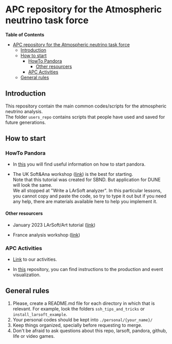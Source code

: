 # APC repository for the Atmospheric neutrino task force

<!-- markdown-toc start - Don't edit this section. Run M-x markdown-toc-refresh-toc -->
**Table of Contents**

- [APC repository for the Atmospheric neutrino task force](#apc-repository-for-the-atmospheric-neutrino-task-force)
    - [Introduction](#introduction)
    - [How to start](#how-to-start)
        - [HowTo Pandora](#howto-pandora)
            - [Other resourcers](#other-resourcers)
        - [APC Activities](#apc-activities)
    - [General rules](#general-rules)

<!-- markdown-toc end -->


## Introduction

This repository contain the main common codes/scripts for the atmospheric neutrino analysis.  
The folder `users_repo` contains scripts that people have used and saved for future generations.  

## How to start

### HowTo Pandora

* In [this](https://docs.google.com/document/d/1F9tFiixJm6HJzYnptZbTODOaIBh2LUuIOQs_1bZshjQ/edit#heading=h.aczyuw2yex2w) you will find useful information on how to start pandora.

* The UK Soft&Ana workshop ([link](https://indico.ph.ed.ac.uk/event/130/timetable/#all.detailed)) is the best for starting.  
Note that this tutorial was created for SBND. But application for DUNE will look the same.  
We all stopped at "Write a LArSoft analyzer". In this particular lessons, you cannot copy and paste the code, so try to type it out but if you need any help, there are materials available here to help you implement it. 

#### Other resourcers

* January 2023 LArSoft/Art tutorial ([link](https://indico.fnal.gov/event/57711/))

* France analysis workshop ([link](https://indico.in2p3.fr/event/29662/timetable/#20230418))

### APC Activities

* [Link](https://docs.google.com/document/d/1CobHh-KE0DEMoUBn11OSFIwSZOZQ0Rn8gbI9bzDUdxI/edit#) to our activities.
<!-- TODO: Merge the two repos maybe?-->

* In [this](https://gitlab.in2p3.fr/pgranger/atmo_gen) repository, you can find instructions to the production and event visualization.

## General rules

1. Please, create a README.md file for each directory in which that is relevant. For example, look the folders `ssh_tips_and_tricks` or `install_larsoft_example`.
2. Your personal codes should be kept into `./personal/{your_name}/`
3. Keep things organized, specially before requesting to merge.
4. Don't be afraid to ask questions about this repo, larsoft, pandora, github, life or video games.



